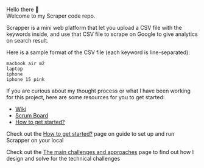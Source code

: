 Hello there 👋 <br/>
Welcome to my Scraper code repo. <br/>

Scrapper is a mini web platform that let you upload a CSV file with the keywords inside, and use that CSV file to scrape on Google to give analytics on search result.

Here is a sample format of the CSV file (each keyword is line-separated):
```csv
macbook air m2
laptop
iphone
iphone 15 pink
```

If you are curious about my thought process or what I have been working for this project, here are some resources for you to get started:
- [Wiki](https://github.com/nhantran3395/scrapper/wiki)
- [Scrum Board](https://github.com/users/nhantran3395/projects/2)
- [How to get started?](https://github.com/nhantran3395/scrapper/wiki/%5BGuide%5D-How-to-get-started%3F)

Check out the [How to get started?](https://github.com/nhantran3395/scrapper/wiki/%5BGuide%5D-How-to-get-started%3F) page on guide to set up and run Scrapper on your local

Check out the [The main challenges and approaches](https://github.com/nhantran3395/scrapper/wiki/%5BDesign%5D-The-main-challenges-and-approaches) page to find out how I design and solve for the technical challenges 